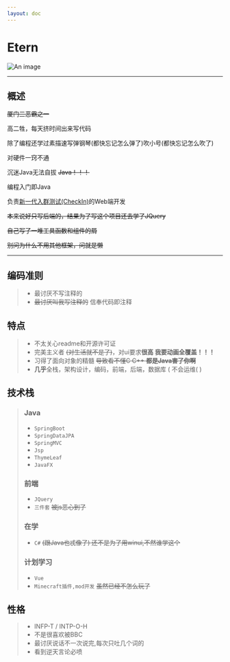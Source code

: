 ```yaml
---
layout: doc
---
```

# Etern
![An image](http://q1.qlogo.cn/g?b=qq&nk=941651914&s=160)
_________________
## 概述

~~厦门三恶霸之一~~

高二牲，每天挤时间出来写代码

除了编程还学过素描速写弹钢琴(都快忘记怎么弹了)吹小号(都快忘记怎么吹了)

对硬件一窍不通

沉迷Java无法自拔 ~~Java！！！~~

编程入门即Java

负责[新一代入群测试(CheckIn)](https://github.com/seewo-geek/CheckIn)的Web端开发

~~本来说好只写后端的，结果为了写这个项目还去学了JQuery~~

~~自己写了一堆工具函数和组件的屑~~

~~别问为什么不用其他框架，问就是懒~~


-----------------------------
## 编码准则
> - 最讨厌不写注释的
> - ~~最讨厌叫我写注释的~~ 信奉代码即注释

## 特点
> - 不太关心readme和开源许可证
> - 完美主义者 ~~(对生活就不是了)~~，对ui要求**很高** **我要动画全覆盖！！！**
> - 习得了面向对象的精髓 ~~导致看不懂C C++ **都是Java害了你啊**~~
> - **几乎**全栈，架构设计，编码，前端，后端，数据库 ( 不会运维( )

## 技术栈
> ### Java
> - `SpringBoot`
> - `SpringDataJPA`
> - `SpringMVC`
> - `Jsp`
> - `ThymeLeaf`
> - `JavaFX`
> ### 前端
> - `JQuery`
> - `三件套` ~~被js恶心到了~~
> ### 在学
> - `C#` ~~(跟Java也忒像了) 还不是为了用winui,不然谁学这个~~
> ### 计划学习
> - `Vue`
> - `Minecraft插件,mod开发` ~~虽然已经不怎么玩了~~

## 性格
> - INFP-T / INTP-O-H
> - 不是很喜欢被BBC
> - 最讨厌说话不一次说完,每次只吐几个词的
> - 看到逆天言论必喷